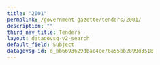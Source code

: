 ```yaml
---
title: "2001"
permalink: /government-gazette/tenders/2001/
description: ""
third_nav_title: Tenders
layout: datagovsg-v2-search
default_field: Subject
datagovsg-id: d_bb6693629dbac4ce76a55bb2899d3518
---
```

